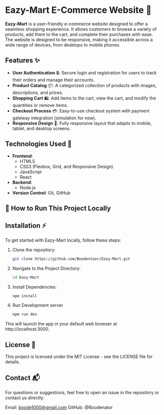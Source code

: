 # Eazy-Mart E-Commerce Website 🛒

**Eazy-Mart** is a user-friendly e-commerce website designed to offer a seamless shopping experience. It allows customers to browse a variety of products, add them to the cart, and complete their purchases with ease. The website is designed to be responsive, making it accessible across a wide range of devices, from desktops to mobile phones.

## Features ✨

- **User Authentication** 🔒: Secure login and registration for users to track their orders and manage their accounts.
- **Product Catalog** 📦: A categorized collection of products with images, descriptions, and prices.
- **Shopping Cart** 🛍️: Add items to the cart, view the cart, and modify the quantities or remove items.
- **Checkout Process** 💳: Easy-to-use checkout system with payment gateway integration (simulation for now).
- **Responsive Design** 📱: Fully responsive layout that adapts to mobile, tablet, and desktop screens.


## Technologies Used 🔧

- **Frontend**: 
  - HTML5
  - CSS3 (Flexbox, Grid, and Responsive Design)
  - JavaScript
  - React
- **Backend**:
  - Node.js
- **Version Control**: Git, GitHub

## 🚀 How to Run This Project Locally
## Installation ⚡

To get started with Eazy-Mart locally, follow these steps:

1. Clone the repository:
   ```bash
   git clone https://github.com/Boodentaor/Eazy-Mart.git
2. Navigate to the Project Directory:
   ```bash
   cd Eazy-Mart
3. Install Dependencies:
   ```bash
   npm install
4. Run Development server
   ```bash
   npm run dev
  This will launch the app in your default web browser at http://localhost:3000.

## License 📜
This project is licensed under the MIT License - see the LICENSE file for details.

## Contact 📬
For questions or suggestions, feel free to open an issue in the repository or contact us directly:

Email: boode1000@gmail.com
GitHub: @Boodenator
